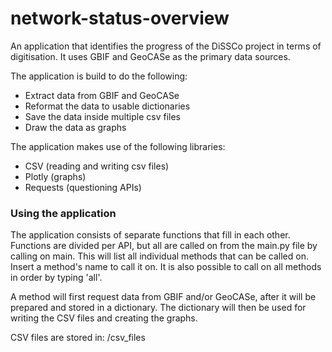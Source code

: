 # network-status-overview  
  
An application that identifies the progress of
the DiSSCo project in terms of digitisation. It uses
GBIF and GeoCASe as the primary data sources.  
  
The application is build to do the following:  
- Extract data from GBIF and GeoCASe
- Reformat the data to usable dictionaries
- Save the data inside multiple csv files
- Draw the data as graphs

The application makes use of the following libraries:  
- CSV (reading and writing csv files)
- Plotly (graphs)
- Requests (questioning APIs)

### Using the application
The application consists of separate functions that 
fill in each other. Functions are divided per API,
but all are called on from the main.py file by calling on
main. This will list all individual methods that 
can be called on. Insert a method's name to call it on.
It is also possible to call on all methods in order
by typing 'all'.  
  
A method will first request data from GBIF and/or GeoCASe,
after it will be prepared and stored in a dictionary.
The dictionary will then be used for writing the 
CSV files and creating the graphs.  
  
CSV files are stored in: /csv_files

